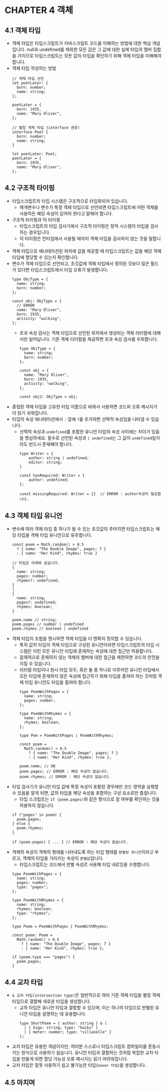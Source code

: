 # CHAPTER 4 객체

## 4.1 객체 타입

- 객체 타입은 타입스크립트가 자바스크립트 코드를 이해하는 방법에 대한 핵심 개념입니다. null과 undefined를 제외한 모든 값은 그 값에 대한 실제 타입의 멤버 집합을 가지므로 타입스크립트는 모든 값의 타입을 확인하기 위해 객체 타입을 이해해야 합니다.
- 객체 타입 작성하는 방법
  ```tsx
  // 객체 타입 선언
  let poetLater: {
    born: number;
    name: string;
  };

  poetLater = {
    born: 1935,
    name: "Mary Oliver",
  };

  // 별칭 객체 타입 (interface 권장)
  interface Poet {
    born: number;
    name: string;
  }

  let poetLater: Poet;
  poetLater = {
    born: 1935,
    name: "Mary Oliver",
  };
  ```

## 4.2 구조적 타이핑

- 타입스크립트의 타입 시스템은 구조적으로 타입화되어 있습니다.
  - 매개변수나 변수가 특정 객체 타입으로 선언되면 타입스크립트에 어떤 객체를 사용하든 해당 속성이 있어야 한다고 말해야 합니다.
- 구조적 타이핑과 덕 타이핑
  - 타입스크립트의 타입 검사기에서 구조적 타이핑은 정적 시스템이 타입을 검사하는 경우입니다.
  - 덕 타이핑은 런타임에서 사용될 때까지 객체 타입을 검사하지 않는 것을 말합니다.
- 객체 타입으로 애너테이션된 위치에 값을 제공할 때 타입스크립트는 값을 해당 객체 타입에 할당할 수 있는지 확인합니다.
- 변수가 객체 타입으로 선언되고, 초깃값에 객체 타입에서 정의된 것보다 많은 필드가 있다면 타입스크립트에서 타입 오류가 발생합니다.
  ```tsx
  type ObjType = {
    name: string;
    born: number;
  };

  const obj: ObjType = {
    // ERROR
    name: "Mary Oliver",
    born: 1935,
    activity: "walking",
  };
  ```
  - 초과 속성 검사는 객체 타입으로 선언된 위치에서 생성되는 객체 리터럴에 대해서만 일어납니다. 기존 객체 리터럴을 제공하면 초과 속성 검사를 우회합니다.
    ```tsx
    type ObjType = {
      name: string;
      born: number;
    };

    const obj = {
      name: "Mary Oliver",
      born: 1935,
      activity: "walking",
    };

    const obj2: ObjType = obj;
    ```
- 중첩된 객체 타입을 고유한 타입 이름으로 바꿔서 사용하면 코드와 오류 메시지가 더 읽기 쉬워집니다.
- 타입의 속성 애너테이션에서 `:` 앞에 `?`를 추가하면 선택적 속성임을 나타낼 수 있습니다.
  - 선택적 속성과 `undefined`를 포함한 유니언 타입의 속성 사이에는 차이가 있음을 명심하세요. 필수로 선언된 속성과 `| undefined`는 그 값이 `undefined`일지라도 반드시 존재해야 합니다.
    ```tsx
    type Writer = {
    	author: string | undefined;
    	editor: string;
    }

    const hasRequired: Writer = {
    	author: undefined;
    };

    const missingRequired: Writer = {}  // ERROR : author속성이 필요합니다.
    ```

## 4.3 객체 타입 유니언

- 변수에 여러 객체 타입 중 하나가 될 수 있는 초깃값의 주어지면 타입스크립트는 해당 타입을 객체 타입 유니언으로 유추합니다.
  ```tsx
  const poem = Math.random() > 0.5
  	? { name: "The Double Image", pages: 7 }
  	: { name: "Her Kind", rhymes: true }

  // 타입은 아래와 같습니다.
  {
  	name: string;
  	pages: number;
  	rhymes?: undefined;
  }
  |
  {
  	name: string;
  	pages?: undefined;
  	rhymes: boolean;
  }

  poem.name // string;
  poem.pages // number | undefined
  poem.rhymes // boolean | undefined
  ```
- 객체 타입의 조합을 명시하면 객체 타입을 더 명확히 정의할 수 있습니다.
  - 특히 값의 타입이 객체 타입으로 구성된 유니언이라면 타입스크립트의 타입 시스템은 이런 모든 유니언 타입에 존재하는 속성에 대한 접근만 허용합니다.
  - 잠재적으로 존재하지 않는 객체의 멤버에 대한 접근을 제한하면 코드의 안전을 지킬 수 있습니다.
  - 리터럴 타입이나 원시 타입 모두, 혹은 둘 중 하나로 이루어진 유니언 타입에서 모든 타입에 존재하지 않은 속성에 접근하기 위해 타입을 좁혀야 하는 것처럼 객체 타입 유니언도 타입을 좁혀야 합니다.
    ```tsx
    type PoemWithPages = {
      name: string;
      pages: number;
    };

    type PoemWithRhymes = {
      name: string;
      rhymes: boolean;
    };

    type Pem = PoemWithPages | PoemWithRhymes;

    const poem =
      Math.random() > 0.5
        ? { name: "The Double Image", pages: 7 }
        : { name: "Her Kind", rhymes: true };

    poem.name; // OK
    poem.pages; // ERROR : 해당 속성이 없습니다.
    poem.rhymes; // ERROR : 해당 속성이 없습니다.
    ```
- 타입 검사기가 유니언 타입 값에 특정 속성이 포함된 경우에만 코드 영역을 실행할 수 있음을 알게 되면, 값의 타입을 해당 속성을 포함하는 구성 요소로만 좁힙니다.
  - 타입 스크립트는 `if (poem.pages)`와 같은 형식으로 참 여부를 확인하는 것을 허용하지 않습니다.
  ```tsx
  if ("pages" in poem) {
  	poem.pages;
  } else {
  	poem.rhymes;
  }

  if (poem.pages) { ... } // ERROR : 해당 속성이 없습니다.
  ```
- 객체의 속성이 객체의 형태를 나타내도록 하는 타입 형태를 `판별된 유니언`이라고 부르고, 객체의 타입을 가리키는 속성이 `판별값`입니다.
  - 타입스크립트는 코드에서 판별 속성르 사용해 타입 내로잉을 수행합니다.
  ```tsx
  type PoemWithPages = {
    name: string;
    pages: number;
    type: "pages";
  };

  type PoemWithRhymes = {
    name: string;
    rhymes: boolean;
    type: "rhymes";
  };

  type Poem = PoemWithPages | PoemWithRhymes;

  const poem: Poem =
    Math.random() > 0.5
      ? { name: "The Double Image", pages: 7 }
      : { name: "Her Kind", rhymes: true };

  if (poem.type === "pages") {
    poem.pages;
  }
  ```

## 4.4 교차 타입

- `& 교차 타입(intersection type)`은 일반적으로 여러 기존 객체 타입을 별칭 객체 타입으로 결합해 새로운 타입을 생성합니다.
  - 교차 타입은 유니언 타입과 결합할 수 있으며, 이는 하나의 타입으로 판별된 유니언 타입을 설명하는 데 유용합니다.
    ```tsx
    type ShortPoem = { author: string } & (
      | { kigo: string; type: "haiku" }
      | { meter: number; type: "villanelle" }
    );
    ```
- 교차 타입은 유용한 개념이지만, 여러분 스스로나 타입스크립트 컴파일러를 혼동시키는 방식으로 사용하기 쉽습니다. 유니언 타입과 결합하는 것처럼 복잡한 교차 타입을 만들게 되면 할당 가능성 오류 메시지는 읽기 어려워집니다.
- 교차 타입은 잘못 사용하기 쉽고 불가능한 타입(`never 타입`)을 생성합니다.

## 4.5 마치며
